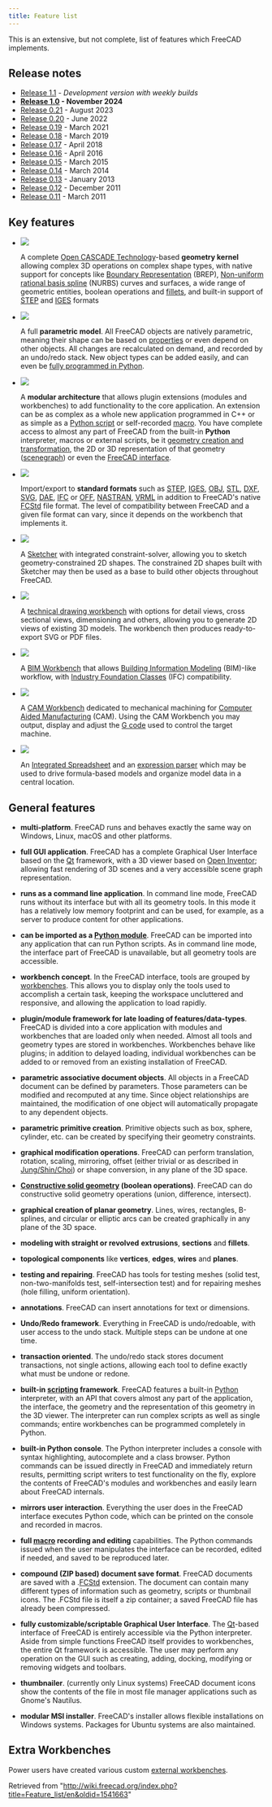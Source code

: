```yaml
---
title: Feature list
---
```


This is an extensive, but not complete, list of features which FreeCAD implements.

## Release notes

- [Release 1.1](/Release_notes_1.1 "Release notes 1.1") - _Development version with weekly builds_
- **[Release 1.0](/Release_notes_1.0 "Release notes 1.0") - November 2024**
- [Release 0.21](/Release_notes_0.21 "Release notes 0.21") - August 2023
- [Release 0.20](/Release_notes_0.20 "Release notes 0.20") - June 2022
- [Release 0.19](/Release_notes_0.19 "Release notes 0.19") - March 2021
- [Release 0.18](/Release_notes_0.18 "Release notes 0.18") - March 2019
- [Release 0.17](/Release_notes_0.17 "Release notes 0.17") - April 2018
- [Release 0.16](/Release_notes_0.16 "Release notes 0.16") - April 2016
- [Release 0.15](/Release_notes_0.15 "Release notes 0.15") - March 2015
- [Release 0.14](/Release_notes_0.14 "Release notes 0.14") - March 2014
- [Release 0.13](/Release_notes_0.13 "Release notes 0.13") - January 2013
- [Release 0.12](/Release_notes_0.12 "Release notes 0.12") - December 2011
- [Release 0.11](/Release_notes_0.11 "Release notes 0.11") - March 2011

## Key features

- ![](/images/Feature1.jpg)

  A complete [Open CASCADE Technology](http://en.wikipedia.org/wiki/Open_CASCADE)-based **geometry kernel** allowing complex 3D operations on complex shape types, with native support for concepts like [Boundary Representation](https://en.wikipedia.org/wiki/Boundary_representation) (BREP), [Non-uniform rational basis spline](https://en.wikipedia.org/wiki/Non-uniform_rational_B-spline) (NURBS) curves and surfaces, a wide range of geometric entities, boolean operations and [fillets](<https://en.wikipedia.org/wiki/Fillet_(mechanics)>), and built-in support of [STEP](https://en.wikipedia.org/wiki/ISO_10303) and [IGES](https://en.wikipedia.org/wiki/IGES) formats

- ![](/images/Feature3.jpg)

  A full **parametric model**. All FreeCAD objects are natively parametric, meaning their shape can be based on [properties](/Property "Property") or even depend on other objects. All changes are recalculated on demand, and recorded by an undo/redo stack. New object types can be added easily, and can even be [fully programmed in Python](/Scripted_objects "Scripted objects").

- ![](/images/Feature4.jpg)

  A **modular architecture** that allows plugin extensions (modules and workbenches) to add functionality to the core application. An extension can be as complex as a whole new application programmed in C++ or as simple as a [Python script](/Power_users_hub "Power users hub") or self-recorded [macro](/Macros "Macros"). You have complete access to almost any part of FreeCAD from the built-in **Python** interpreter, macros or external scripts, be it [geometry creation and transformation](/Topological_data_scripting "Topological data scripting"), the 2D or 3D representation of that geometry ([scenegraph](/Scenegraph "Scenegraph")) or even the [FreeCAD interface](/PySide "PySide").

- ![](/images/Feature5.jpg)

  Import/export to **standard formats** such as [STEP](http://en.wikipedia.org/wiki/ISO_10303), [IGES](http://en.wikipedia.org/wiki/IGES), [OBJ](http://en.wikipedia.org/wiki/Obj), [STL](http://en.wikipedia.org/wiki/STL_%28file_format%29), [DXF](http://en.wikipedia.org/wiki/Dxf), [SVG](http://en.wikipedia.org/wiki/Svg), [DAE](http://en.wikipedia.org/wiki/COLLADA), [IFC](http://en.wikipedia.org/wiki/Industry_Foundation_Classes) or [OFF](http://people.sc.fsu.edu/~jburkardt/data/off/off.html), [NASTRAN](http://en.wikipedia.org/wiki/NASTRAN), [VRML](http://en.wikipedia.org/wiki/VRML) in addition to FreeCAD's native [FCStd](/File_Format_FCStd "File Format FCStd") file format. The level of compatibility between FreeCAD and a given file format can vary, since it depends on the workbench that implements it.

- ![](/images/Feature7.jpg)

  A [Sketcher](/Sketcher_Workbench "Sketcher Workbench") with integrated constraint-solver, allowing you to sketch geometry-constrained 2D shapes. The constrained 2D shapes built with Sketcher may then be used as a base to build other objects throughout FreeCAD.

- ![](/images/Feature8.jpg)

  A [technical drawing workbench](/TechDraw_Workbench "TechDraw Workbench") with options for detail views, cross sectional views, dimensioning and others, allowing you to generate 2D views of existing 3D models. The workbench then produces ready-to-export SVG or PDF files.

- ![](/images/Feature-arch.jpg)

  A [BIM Workbench](/BIM_Workbench "BIM Workbench") that allows [Building Information Modeling](http://en.wikipedia.org/wiki/Building_Information_Modeling) (BIM)-like workflow, with [Industry Foundation Classes](http://en.wikipedia.org/wiki/Industry_Foundation_Classes) (IFC) compatibility.

- ![](/images/Feature-CAM.jpg)

  A [CAM Workbench](/CAM_Workbench "CAM Workbench") dedicated to mechanical machining for [Computer Aided Manufacturing](https://en.wikipedia.org/wiki/Computer-aided_manufacturing) (CAM). Using the CAM Workbench you may output, display and adjust the [G code](http://en.wikipedia.org/wiki/G-code) used to control the target machine.

- ![](/images/Feature_spreadsheet.png)

  An [Integrated Spreadsheet](/Spreadsheet_Workbench "Spreadsheet Workbench") and an [expression parser](/Expressions "Expressions") which may be used to drive formula-based models and organize model data in a central location.

## General features

- **multi-platform**. FreeCAD runs and behaves exactly the same way on Windows, Linux, macOS and other platforms.

- **full GUI application**. FreeCAD has a complete Graphical User Interface based on the [Qt](https://www.qt.io/) framework, with a 3D viewer based on [Open Inventor](http://en.wikipedia.org/wiki/Open_Inventor); allowing fast rendering of 3D scenes and a very accessible scene graph representation.

- **runs as a command line application**. In command line mode, FreeCAD runs without its interface but with all its geometry tools. In this mode it has a relatively low memory footprint and can be used, for example, as a server to produce content for other applications.

- **can be imported as a [Python module](/Embedding_FreeCAD "Embedding FreeCAD")**. FreeCAD can be imported into any application that can run Python scripts. As in command line mode, the interface part of FreeCAD is unavailable, but all geometry tools are accessible.

- **workbench concept**. In the FreeCAD interface, tools are grouped by [workbenches](/Workbenches "Workbenches"). This allows you to display only the tools used to accomplish a certain task, keeping the workspace uncluttered and responsive, and allowing the application to load rapidly.

- **plugin/module framework for late loading of features/data-types**. FreeCAD is divided into a core application with modules and workbenches that are loaded only when needed. Almost all tools and geometry types are stored in workbenches. Workbenches behave like plugins; in addition to delayed loading, individual workbenches can be added to or removed from an existing installation of FreeCAD.

- **parametric associative document objects**. All objects in a FreeCAD document can be defined by parameters. Those parameters can be modified and recomputed at any time. Since object relationships are maintained, the modification of one object will automatically propagate to any dependent objects.

- **parametric primitive creation**. Primitive objects such as box, sphere, cylinder, etc. can be created by specifying their geometry constraints.

- **graphical modification operations**. FreeCAD can perform translation, rotation, scaling, mirroring, offset (either trivial or as described in [Jung/Shin/Choi](https://www.researchgate.net/publication/240754626_Self-intersection_Removal_in_Triangular_Mesh_Offsetting)) or shape conversion, in any plane of the 3D space.

- **[Constructive solid geometry](/Constructive_solid_geometry "Constructive solid geometry") (boolean operations)**. FreeCAD can do constructive solid geometry operations (union, difference, intersect).

- **graphical creation of planar geometry**. Lines, wires, rectangles, B-splines, and circular or elliptic arcs can be created graphically in any plane of the 3D space.

- **modeling with straight or revolved** **extrusions**, **sections** and **fillets**.

- **topological components** like **vertices**, **edges**, **wires** and **planes**.

- **testing and repairing**. FreeCAD has tools for testing meshes (solid test, non-two-manifolds test, self-intersection test) and for repairing meshes (hole filling, uniform orientation).

- **annotations**. FreeCAD can insert annotations for text or dimensions.

- **Undo/Redo framework**. Everything in FreeCAD is undo/redoable, with user access to the undo stack. Multiple steps can be undone at one time.

- **transaction oriented**. The undo/redo stack stores document transactions, not single actions, allowing each tool to define exactly what must be undone or redone.

- **built-in [scripting](/Scripting "Scripting") framework**. FreeCAD features a built-in [Python](http://www.python.org/) interpreter, with an API that covers almost any part of the application, the interface, the geometry and the representation of this geometry in the 3D viewer. The interpreter can run complex scripts as well as single commands; entire workbenches can be programmed completely in Python.

- **built-in Python console**. The Python interpreter includes a console with syntax highlighting, autocomplete and a class browser. Python commands can be issued directly in FreeCAD and immediately return results, permitting script writers to test functionality on the fly, explore the contents of FreeCAD's modules and workbenches and easily learn about FreeCAD internals.

- **mirrors user interaction**. Everything the user does in the FreeCAD interface executes Python code, which can be printed on the console and recorded in macros.

- **full [macro](/Macros "Macros") recording and editing** capabilities. The Python commands issued when the user manipulates the interface can be recorded, edited if needed, and saved to be reproduced later.

- **compound (ZIP based) document save format**. FreeCAD documents are saved with a .[FCStd](/File_Format_FCStd "File Format FCStd") extension. The document can contain many different types of information such as geometry, scripts or thumbnail icons. The .FCStd file is itself a zip container; a saved FreeCAD file has already been compressed.

- **fully customizable/scriptable Graphical User Interface**. The [Qt](https://www.qt.io)-based interface of FreeCAD is entirely accessible via the Python interpreter. Aside from simple functions FreeCAD itself provides to workbenches, the entire Qt framework is accessible. The user may perform any operation on the GUI such as creating, adding, docking, modifying or removing widgets and toolbars.

- **thumbnailer**. (currently only Linux systems) FreeCAD document icons show the contents of the file in most file manager applications such as Gnome's Nautilus.

- **modular MSI installer**. FreeCAD's installer allows flexible installations on Windows systems. Packages for Ubuntu systems are also maintained.

## Extra Workbenches

Power users have created various custom [external workbenches](/External_workbenches "External workbenches").

Retrieved from "<http://wiki.freecad.org/index.php?title=Feature_list/en&oldid=1541663>"
